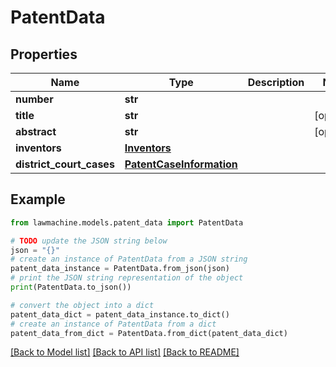 # PatentData


## Properties

Name | Type | Description | Notes
------------ | ------------- | ------------- | -------------
**number** | **str** |  | 
**title** | **str** |  | [optional] 
**abstract** | **str** |  | [optional] 
**inventors** | [**Inventors**](Inventors.md) |  | 
**district_court_cases** | [**PatentCaseInformation**](PatentCaseInformation.md) |  | 

## Example

```python
from lawmachine.models.patent_data import PatentData

# TODO update the JSON string below
json = "{}"
# create an instance of PatentData from a JSON string
patent_data_instance = PatentData.from_json(json)
# print the JSON string representation of the object
print(PatentData.to_json())

# convert the object into a dict
patent_data_dict = patent_data_instance.to_dict()
# create an instance of PatentData from a dict
patent_data_from_dict = PatentData.from_dict(patent_data_dict)
```
[[Back to Model list]](../README.md#documentation-for-models) [[Back to API list]](../README.md#documentation-for-api-endpoints) [[Back to README]](../README.md)


